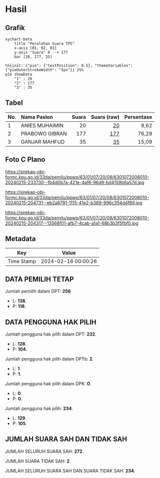# Hasil

## Grafik

```mermaid
xychart-beta
    title "Perolehan Suara TPS"
    x-axis [01, 02, 03]
    y-axis "Suara" 0 --> 177
    bar [20, 177, 35]
```

```mermaid
%%{init: {"pie": {"textPosition": 0.5}, "themeVariables": {"pieOuterStrokeWidth": "5px"}} }%%
pie showData
    "1" : 20
    "2" : 177
    "3" : 35
```

## Tabel

| No. | Nama Paslon    | Suara | Suara (raw) | Persentase |
|:--- |:-------------- | -----:| -----------:| ----------:|
| 1   | ANIES MUHAIMIN | 20    | [20][p-1]   | 8,62       |
| 2   | PRABOWO GIBRAN | 177   | [177][p-2]  | 76,29      |
| 3   | GANJAR MAHFUD  | 35    | [35][p-3]   | 15,09      |


[p-1]: https://github.com/gigit-pemilu/pemilu-2024/blob/main/pilpres/hitung-suara/sub/63-kalimantan-selatan/sub/01-tanah-laut/sub/07-kintap/sub/2008-kintap-kecil/sub/010-tps/sub/paslon-1.txt
[p-2]: https://github.com/gigit-pemilu/pemilu-2024/blob/main/pilpres/hitung-suara/sub/63-kalimantan-selatan/sub/01-tanah-laut/sub/07-kintap/sub/2008-kintap-kecil/sub/010-tps/sub/paslon-2.txt
[p-3]: https://github.com/gigit-pemilu/pemilu-2024/blob/main/pilpres/hitung-suara/sub/63-kalimantan-selatan/sub/01-tanah-laut/sub/07-kintap/sub/2008-kintap-kecil/sub/010-tps/sub/paslon-3.txt

## Foto C Plano

https://sirekap-obj-formc.kpu.go.id/33da/pemilu/ppwp/63/01/07/20/08/6301072008010-20240215-233730--fb4d0b7a-421e-4af6-96d9-bd4159b6a57d.jpg

https://sirekap-obj-formc.kpu.go.id/33da/pemilu/ppwp/63/01/07/20/08/6301072008010-20240215-204731--eb2a8791-1115-41e2-b369-996c354d4f89.jpg

https://sirekap-obj-formc.kpu.go.id/33da/pemilu/ppwp/63/01/07/20/08/6301072008010-20240215-204317--13568f01-afb7-4cab-a1a1-68b3b3f5fbf0.jpg


## Metadata

| Key        | Value               |
| ---------- | ------------------- |
| Time Stamp | 2024-02-16 00:00:26 |


## DATA PEMILIH TETAP

Jumlah pemilih dalam DPT: **256**.
 * L: **138**.
 * P: **118**.

## DATA PENGGUNA HAK PILIH

Jumlah pengguna hak pilih dalam DPT: **232**.
 * L: **128**.
 * P: **104**.

Jumlah pengguna hak pilih dalam DPTb: **2**.
 * L: **1**.
 * P: **1**.

Jumlah pengguna hak pilih dalam DPK: **0**.
 * L: **0**.
 * P: **0**.

Jumlah pengguna hak pilih: **234**.
 * L: **129**.
 * P: **105**.

## JUMLAH SUARA SAH DAN TIDAK SAH

JUMLAH SELURUH SUARA SAH: **272**.

JUMLAH SUARA TIDAK SAH: **2**.

JUMLAH SELURUH SUARA SAH DAN SUARA TIDAK SAH: **234**.


